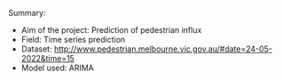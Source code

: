 Summary:

  - Aim of the project: Prediction of pedestrian influx
  - Field: Time series prediction
  - Dataset: http://www.pedestrian.melbourne.vic.gov.au/#date=24-05-2022&time=15
  - Model used: ARIMA
